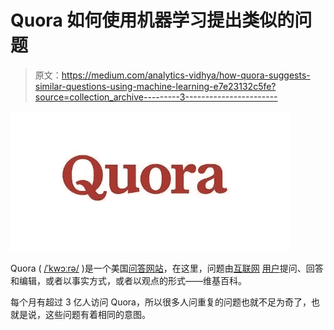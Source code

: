 # Quora 如何使用机器学习提出类似的问题

> 原文：<https://medium.com/analytics-vidhya/how-quora-suggests-similar-questions-using-machine-learning-e7e23132c5fe?source=collection_archive---------3----------------------->

![](img/1d6b09f091b50b1978c91e59be4735f5.png)

Quora ( [/ˈkwɔːrə/](https://en.wikipedia.org/wiki/Help:IPA/English) )是一个美国[问答网站](https://en.wikipedia.org/wiki/List_of_question-and-answer_websites)，在这里，问题由[互联网](https://en.wikipedia.org/wiki/Internet) [用户](https://en.wikipedia.org/wiki/User_(computing))提问、回答和编辑，或者以事实方式，或者以观点的形式——维基百科。

每个月有超过 3 亿人访问 Quora，所以很多人问重复的问题也就不足为奇了，也就是说，这些问题有着相同的意图。